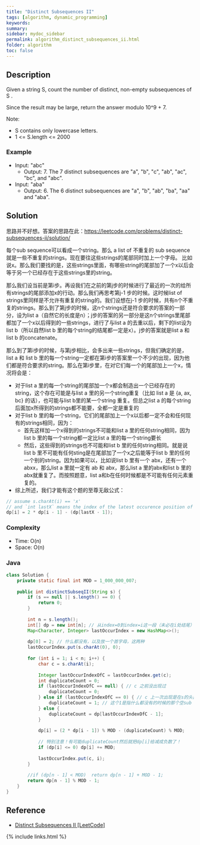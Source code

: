 ```yaml
---
title: "Distinct Subsequences II"
tags: [algorithm, dynamic_programming]
keywords:
summary:
sidebar: mydoc_sidebar
permalink: algorithm_distinct_subsequences_ii.html
folder: algorithm
toc: false
---
```


## Description
Given a string S, count the number of distinct, non-empty subsequences of S .

Since the result may be large, return the answer modulo 10^9 + 7.

Note:
* S contains only lowercase letters.
* 1 <= S.length <= 2000

### Example
* Input: "abc"
  * Output: 7. The 7 distinct subsequences are "a", "b", "c", "ab", "ac", "bc", and "abc".
* Input: "aba"
  * Output: 6. The 6 distinct subsequences are "a", "b", "ab", "ba", "aa" and "aba".

## Solution
思路并不好想。答案的思路在此：https://leetcode.com/problems/distinct-subsequences-ii/solution/

每个sub sequence可以看成一个string。那么 a list of 不重复的 sub sequence 就是一些不重复的strings。现在要往这些strings的尾部同时加上一个字母。
比如说x。那么我们要找的是，这些strings里面，有哪些string的尾部加了一个x以后会等于另一个已经存在于这些strings里的string。

那么我们设当前是第i步。再设我们在之前的第j步的时候进行了最近的一次的给所有strings的尾部添加x的行动。那么我们再思考第j-1 步的时候。这时候list of strings里同样是不允许有重复的string的。我们设想在j-1 步的时候，共有n个不重复的strings。那么到了第j步的时候，这n个strings还是符合要求的答案的一部分，设为list a（自然它的长度是n）；j步的答案的另一部分是这n个strings里尾部都加了一个x以后得到的一些strings，进行了与list a 的去重以后，剩下的list设为 list b（所以自然list b 里的每个string的结尾都一定是x）。j步的答案就是list a 和 list b 的concatenate。

那么到了第i步的时候，与第j步相比，会多出来一些strings，但我们确定的是，list a 和 list b 里的每一个string一定都在第i步的答案里一个不少的出现，因为他们都是符合要求的string。那么在第i步里，在对它们每一个的尾部加上一个x，情况将会是：
* 对于list a 里的每一个string的尾部加一个x都会制造出一个已经存在的string，这个存在可能是与list a 里的另一个string重复（比如 list a 是 {a, ax, bc} 的话），也可能与list b里的某一个string 重复。但总之list a 的每个string后面加x所得到的strings都不能要，全都一定是重复的
* 对于list b 里的每一个string，它们的尾部加上一个x以后都一定不会和任何现有的strings相同，因为：
  * 首先这样加一个x得到的strings不可能和list a 里的任何string相同，因为list b 里的每一个string都一定比list a 里的每一个string要长
  * 然后，这些得到的strings也不可能和list b 里的任何string相同。就是说list b 里不可能有任何sting是在尾部加了一个x之后能等于list b 里的任何一个别的string。因为如果可以，比如说list b 里有一个 abx，还有一个 abxx，那么list a 里就一定有 ab 和 abx，那么list a 里的abx和list b 里的abx就重复了。而按照题意，list a和b在任何时候都是不可能有任何元素重复的。
* 综上所述，我们才能有这个题的至尊无敌公式：
```java
// assume s.charAt(i) == 'x'
// and `int lastX` means the index of the latest occurence position of char x in string s 
dp[i] = 2 * dp[i - 1] - (dp[lastX - 1]);
```

### Complexity
* Time: O(n)
* Space: O(n)

### Java
```java
class Solution {
    private static final int MOD = 1_000_000_007;
    
    public int distinctSubseqII(String s) {
        if (s == null || s.length() == 0) {
            return 0;
        }
        
        int n = s.length();
        int[] dp = new int[n]; // 从index=0到index=i这一段（未必在i处结尾）共有多少种不同的sub sequences
        Map<Character, Integer> lastOccurIndex = new HashMap<>();
        
        dp[0] = 2; // 什么都没有，以及放一个首字母，这两种
        lastOccurIndex.put(s.charAt(0), 0);
        
        for (int i = 1; i < n; i++) {
            char c = s.charAt(i);
            
            Integer lastOccurIndexOfC = lastOccurIndex.get(c);
            int duplicateCount = 0;
            if (lastOccurIndexOfC == null) { // c 之前没出现过
                duplicateCount = 0;
            } else if (lastOccurIndexOfC == 0) { // c 上一次出现是在s的头部第一个字母处
                duplicateCount = 1; // 这个1是指什么都没有的时候的那个空sub sequence。或者说是用 2 * 2 - 3 = 1 反推得来的
            } else {
                duplicateCount = dp[lastOccurIndexOfC - 1];
            }
            
            dp[i] = (2 * dp[i - 1]) % MOD - (duplicateCount) % MOD;
            
            // 特别注意！有可能duplicateCount然后就把dp[i]给减成负数了！
            if (dp[i] <= 0) dp[i] += MOD;
            
            lastOccurIndex.put(c, i);
        }
        
        //if (dp[n - 1] < MOD)  return dp[n - 1] + MOD - 1;
        return dp[n - 1] % MOD - 1;
    }
} 
```

## Reference
* [Distinct Subsequences II [LeetCode]](https://leetcode.com/problems/distinct-subsequences-ii/description/)

{% include links.html %}
